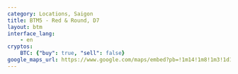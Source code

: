 ```yaml
---
category: Locations, Saigon
title: BTM5 - Red & Round, D7
layout: btm
interface_lang:
    - en
cryptos:
    BTC: {"buy": true, "sell": false}
google_maps_url: https://www.google.com/maps/embed?pb=!1m14!1m8!1m3!1d15680.108829846347!2d106.7097913!3d10.7323849!3m2!1i1024!2i768!4f13.1!3m3!1m2!1s0x0%3A0x246336eb1e6aa23!2sRed%26Round!5e0!3m2!1sen!2s!4v1606103414529!5m2!1sen!2s
---
```

